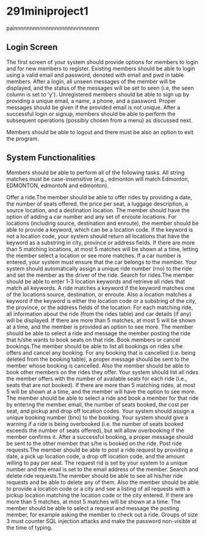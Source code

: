 # 291miniproject1
painnnnnnnnnnnnnnnnnnnnnnnnnnn

## Login Screen
The first screen of your system should provide options for members to login and for new members to register. Existing members should be able to login using a valid email and password, denoted with email and pwd in table members. After a login, all unseen messages of the member will be displayed, and the status of the messages will be set to seen (i.e, the seen column is set to 'y'). Unregistered members should be able to sign up by providing a unique email, a name, a phone, and a password. Proper messages should be given if the provided email is not unique. After a successful login or signup, members should be able to perform the subsequent operations (possibly chosen from a menu) as discussed next.

Members should be able to logout and there must be also an option to exit the program.

## System Functionalities
Members should be able to perform all of the following tasks. All string matches must be case-insensitive (e.g., edmonton will match Edmonton, EDMONTON, edmontoN and edmonton).

Offer a ride.The member should be able to offer rides by providing a date, the number of seats offered, the price per seat, a luggage description, a source location, and a destination location. The member should have the option of adding a car number and any set of enroute locations. For locations (including source, destination and enroute), the member should be able to provide a keyword, which can be a location code. If the keyword is not a location code, your system should return all locations that have the keyword as a substring in city, province or address fields. If there are more than 5 matching locations, at most 5 matches will be shown at a time, letting the member select a location or see more matches. If a car number is entered, your system must ensure that the car belongs to the member. Your system should automatically assign a unique ride number (rno) to the ride and set the member as the driver of the ride.
Search for rides.The member should be able to enter 1-3 location keywords and retrieve all rides that match all keywords. A ride matches a keyword if the keyword matches one of the locations source, destination, or enroute. Also a location matches a keyword if the keyword is either the location code or a substring of the city, the province, or the address fields of the location. For each matching ride, all information about the ride (from the rides table) and car details (if any) will be displayed. If there are more than 5 matches, at most 5 will be shown at a time, and the member is provided an option to see more. The member should be able to select a ride and message the member posting the ride that h/she wants to book seats on that ride.
Book members or cancel bookings.The member should be able to list all bookings on rides s/he offers and cancel any booking. For any booking that is cancelled (i.e. being deleted from the booking table), a proper message should be sent to the member whose booking is cancelled. Also the member should be able to book other members on the rides they offer. Your system should list all rides the member offers with the number of available seats for each ride (i.e., seats that are not booked). If there are more than 5 matching rides, at most 5 will be shown at a time, and the member will have the option to see more. The member should be able to select a ride and book a member for that ride by entering the member email, the number of seats booked, the cost per seat, and pickup and drop off location codes. Your system should assign a unique booking number (bno) to the booking. Your system should give a warning if a ride is being overbooked (i.e. the number of seats booked exceeds the number of seats offered), but will allow overbooking if the member confirms it. After a successful booking, a proper message should be sent to the other member that s/he is booked on the ride.
Post ride requests.The member should be able to post a ride request by providing a date, a pick up location code, a drop off location code, and the amount willing to pay per seat. The request rid is set by your system to a unique number and the email is set to the email address of the member.
Search and delete ride requests.The member should be able to see all his/her ride requests and be able to delete any of them. Also the member should be able to provide a location code or a city and see a listing of all requests with a pickup location matching the location code or the city entered. If there are more than 5 matches, at most 5 matches will be shown at a time. The member should be able to select a request and message the posting member, for example asking the member to check out a ride.
Groups of size 3 must counter SQL injection attacks and make the password non-visible at the time of typing.
